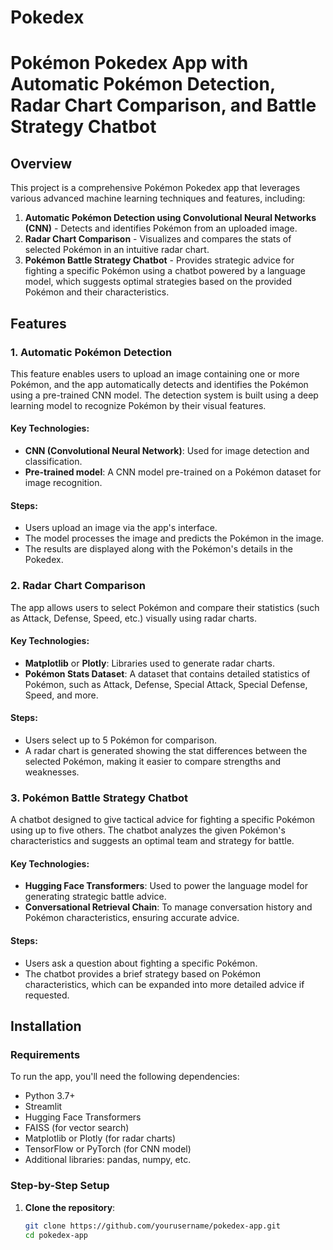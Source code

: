 # Pokedex
# Pokémon Pokedex App with Automatic Pokémon Detection, Radar Chart Comparison, and Battle Strategy Chatbot

## Overview

This project is a comprehensive Pokémon Pokedex app that leverages various advanced machine learning techniques and features, including:

1. **Automatic Pokémon Detection using Convolutional Neural Networks (CNN)** - Detects and identifies Pokémon from an uploaded image.
2. **Radar Chart Comparison** - Visualizes and compares the stats of selected Pokémon in an intuitive radar chart.
3. **Pokémon Battle Strategy Chatbot** - Provides strategic advice for fighting a specific Pokémon using a chatbot powered by a language model, which suggests optimal strategies based on the provided Pokémon and their characteristics.

## Features

### 1. Automatic Pokémon Detection
This feature enables users to upload an image containing one or more Pokémon, and the app automatically detects and identifies the Pokémon using a pre-trained CNN model. The detection system is built using a deep learning model to recognize Pokémon by their visual features.

#### Key Technologies:
- **CNN (Convolutional Neural Network)**: Used for image detection and classification.
- **Pre-trained model**: A CNN model pre-trained on a Pokémon dataset for image recognition.

#### Steps:
- Users upload an image via the app's interface.
- The model processes the image and predicts the Pokémon in the image.
- The results are displayed along with the Pokémon's details in the Pokedex.

### 2. Radar Chart Comparison
The app allows users to select Pokémon and compare their statistics (such as Attack, Defense, Speed, etc.) visually using radar charts.

#### Key Technologies:
- **Matplotlib** or **Plotly**: Libraries used to generate radar charts.
- **Pokémon Stats Dataset**: A dataset that contains detailed statistics of Pokémon, such as Attack, Defense, Special Attack, Special Defense, Speed, and more.

#### Steps:
- Users select up to 5 Pokémon for comparison.
- A radar chart is generated showing the stat differences between the selected Pokémon, making it easier to compare strengths and weaknesses.

### 3. Pokémon Battle Strategy Chatbot
A chatbot designed to give tactical advice for fighting a specific Pokémon using up to five others. The chatbot analyzes the given Pokémon's characteristics and suggests an optimal team and strategy for battle.

#### Key Technologies:
- **Hugging Face Transformers**: Used to power the language model for generating strategic battle advice.
- **Conversational Retrieval Chain**: To manage conversation history and Pokémon characteristics, ensuring accurate advice.

#### Steps:
- Users ask a question about fighting a specific Pokémon.
- The chatbot provides a brief strategy based on Pokémon characteristics, which can be expanded into more detailed advice if requested.

## Installation

### Requirements

To run the app, you'll need the following dependencies:

- Python 3.7+
- Streamlit
- Hugging Face Transformers
- FAISS (for vector search)
- Matplotlib or Plotly (for radar charts)
- TensorFlow or PyTorch (for CNN model)
- Additional libraries: pandas, numpy, etc.

### Step-by-Step Setup

1. **Clone the repository**:
   ```bash
   git clone https://github.com/yourusername/pokedex-app.git
   cd pokedex-app
